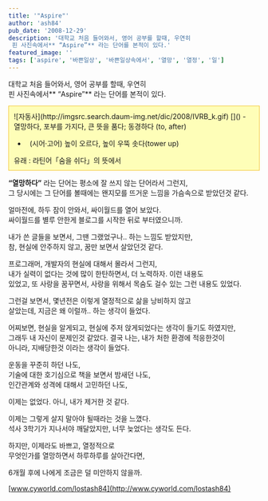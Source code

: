 ```yaml
---
title: '"Aspire"'
author: 'ash84'
pub_date: '2008-12-29'
description: '대학교 처음 들어와서, 영어 공부를 할때, 우연히   
 핀 사진속에서** “Aspire”** 라는 단어를 본적이 있다.'
featured_image: ''
tags: ['aspire', '바쁜일상', '바쁜일상속에서', '열망', '열정', '일']
---
```



대학교 처음 들어와서, 영어 공부를 할때, 우연히   
 핀 사진속에서** “Aspire”** 라는 단어를 본적이 있다. 

<div class="txc-textbox" style="BORDER-RIGHT: #f3c534 1px solid; PADDING-RIGHT: 10px; BORDER-TOP: #f3c534 1px solid; PADDING-LEFT: 10px; PADDING-BOTTOM: 10px; BORDER-LEFT: #f3c534 1px solid; PADDING-TOP: 10px; BORDER-BOTTOM: #f3c534 1px solid; BACKGROUND-COLOR: #fefeb8">  
![자동사](http://imgsrc.search.daum-img.net/dic/2008/IVRB_k.gif)  
[]()  
-   <span class="emphasis">열망하다</span>, 포부를 가지다, 큰 뜻을 품다; 동경하다 <span class="comment2">(to, after)</span>

  
[]()  
-   <span class="fc808080"><span class="situation">(시어·고어)</span></span> 높이 오르다, 높이 우뚝 솟다(tower up)

  
<div class="box_top_pad">  
<div class="add_on_verb ORG_KR">유래 : 라틴어「숨을 쉬다」의 뜻에서</div></div>  
</div>  
  
**“열망하다”** 라는 단어는 평소에 잘 쓰지 않는 단어라서 그런지,   
 그 당시에는 그 단어를 볼때에는 왠지모를 뜨거운 느낌을 가슴속으로 받았던것 같다.

얼마전에, 하두 잠이 안와서, 싸이월드를 열어 보았다.   
 싸이월드를 별루 안한게 블로그를 시작한 뒤로 부터였으니까.

내가 쓴 글들을 보면서, 그땐 그랬었구나.. 하는 느낌도 받았지만,   
 참, 현실에 안주하지 않고, 꿈만 보면서 살았던것 같다.

프로그래머, 개발자의 현실에 대해서 몰라서 그런지,   
 내가 실력이 없다는 것에 많이 한탄하면서, 더 노력하자. 이런 내용도   
 있었고, 또 사랑을 꿈꾸면서, 사랑을 위해서 목숨도 걸수 있는 그런 내용도 있었다.

그런걸 보면서, 몇년전은 이렇게 열정적으로 삶을 낭비하지 않고   
 살았는데, 지금은 왜 이럴까.. 하는 생각이 들었다.

어찌보면, 현실을 알게되고, 현실에 주저 앉게되었다는 생각이 들기도 하였지만,   
 그래두 내 자신이 문제인것 같았다. 결국 나는, 내가 처한 환경에 적응한것이   
 아니라, 지배당한것 이라는 생각이 들었다.

운동을 꾸준히 하던 나도,   
 기술에 대한 호기심으로 책을 보면서 밤새던 나도,   
 인간관계와 성격에 대해서 고민하던 나도,

이제는 없었다. 아니, 내가 제거한 것 같다.

이제는 그렇게 살지 말아야 될때라는 것을 느꼈다.   
 석사 3학기가 지나서야 깨달았지만, 너무 늦었다는 생각도 든다.

하지만, 이제라도 바쁘고, 열정적으로   
 무엇인가를 열망하면서 하루하루를 살아간다면,

6개월 후에 나에게 조금은 덜 미안하지 않을까.

[www.cyworld.com/lostash84](http://www.cyworld.com/lostash84)



